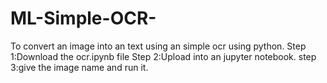 # ML-Simple-OCR-
To convert an image into an text using an simple ocr using python.
Step 1:Download the ocr.ipynb file
Step 2:Upload into an jupyter notebook.
step 3:give the image name and run it.
